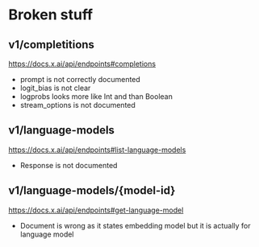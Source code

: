# Broken stuff

## v1/completitions
https://docs.x.ai/api/endpoints#completions
* prompt is not correctly documented
* logit_bias is not clear
* logprobs looks more like Int and than Boolean
* stream_options is not documented

## v1/language-models
https://docs.x.ai/api/endpoints#list-language-models
* Response is not documented

## v1/language-models/{model-id}
https://docs.x.ai/api/endpoints#get-language-model
* Document is wrong as it states embedding model but it is actually for language model
